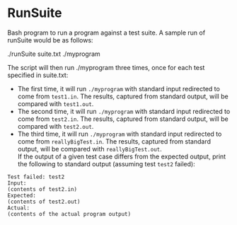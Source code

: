 # RunSuite
Bash program to run a program against a test suite.
A sample run of runSuite would be as follows:

./runSuite suite.txt ./myprogram

The script will then run ./myprogram three times, once for each test specified in suite.txt:

* The first time, it will run `./myprogram` with standard input redirected to come from `test1.in`. The results, captured from standard output, will be compared with `test1.out`.
* The second time, it will run `./myprogram` with standard input redirected to come from `test2.in`. The results, captured from standard output, will be compared with `test2.out`.
* The third time, it will run `./myprogram` with standard input redirected to come from `reallyBigTest.in`. The results, captured from standard output, will be compared with `reallyBigTest.out`.  
If the output of a given test case differs from the expected output, print the following to standard output (assuming test `test2` failed):

```
Test failed: test2
Input:
(contents of test2.in)
Expected:
(contents of test2.out)
Actual:
(contents of the actual program output)
```
